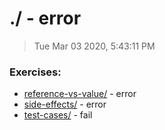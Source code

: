 # ./ - error

> Tue Mar 03 2020, 5:43:11 PM

### Exercises:

* [reference-vs-value/](./reference-vs-value/) - error
* [side-effects/](./side-effects/) - error
* [test-cases/](./test-cases/) - fail

